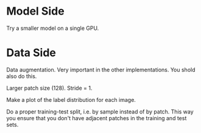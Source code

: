 Model Side
==========

Try a smaller model on a single GPU.

Data Side
=========

Data augmentation. Very important in the other implementations. You
shold also do this.

Larger patch size (128). Stride = 1.

Make a plot of the label distribution for each image.

Do a proper training-test split, i.e. by sample instead of by
patch. This way you ensure that you don't have adjacent patches in the
training and test sets.
